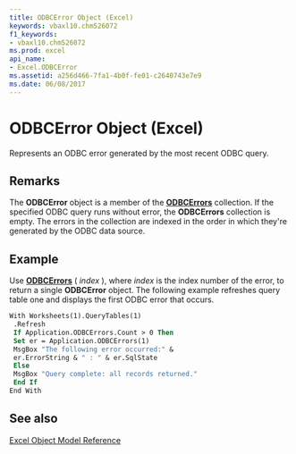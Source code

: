 ```yaml
---
title: ODBCError Object (Excel)
keywords: vbaxl10.chm526072
f1_keywords:
- vbaxl10.chm526072
ms.prod: excel
api_name:
- Excel.ODBCError
ms.assetid: a256d466-7fa1-4b0f-fe01-c2640743e7e9
ms.date: 06/08/2017
---
```



# ODBCError Object (Excel)

Represents an ODBC error generated by the most recent ODBC query.


## Remarks

 The **ODBCError** object is a member of the **[ODBCErrors](Excel.ODBCErrors.md)** collection. If the specified ODBC query runs without error, the **ODBCErrors** collection is empty. The errors in the collection are indexed in the order in which they're generated by the ODBC data source.


## Example

Use  **[ODBCErrors](Excel.Application.ODBCErrors.md)** ( _index_ ), where _index_ is the index number of the error, to return a single **ODBCError** object. The following example refreshes query table one and displays the first ODBC error that occurs.


```vb
With Worksheets(1).QueryTables(1) 
 .Refresh 
 If Application.ODBCErrors.Count > 0 Then 
 Set er = Application.ODBCErrors(1) 
 MsgBox "The following error occurred:" & 
 er.ErrorString & " : " & er.SqlState 
 Else 
 MsgBox "Query complete: all records returned." 
 End If 
End With
```


## See also



[Excel Object Model Reference](overview/Excel/object-model.md)

